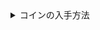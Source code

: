 <details>
<summary>コインの入手方法</summary>
１.物品との交換<br>
>野菜や果物などの特産品やもう使わなくなった品物と交換することができます<br>
>※　獲得できるコインの数は持ち込んでいただいた品物により変化します<br>
２.依頼の達成<br>
>クライアントの依頼を達成することでコインを獲得することができます<br>
>※　獲得できるコインの数は達成した依頼によって変化します<br>
３.現金との交換<br>
>現金をPiTコインに交換することもできます<br>
>※　PiTコインを現金に変えることはできません
</details>

